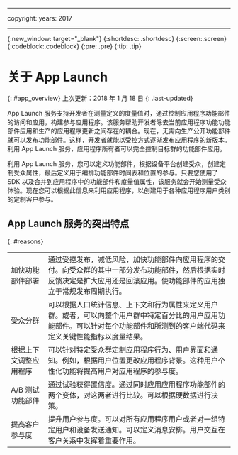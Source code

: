 ----

copyright:
 years: 2017

---

{:new_window: target="_blank"}
{:shortdesc: .shortdesc}
{:screen:.screen}
{:codeblock:.codeblock}
{:pre: .pre}
{:tip: .tip}

# 关于 App Launch
{: #app_overview}
上次更新：2018 年 1 月 18 日
{: .last-updated}

App Launch 服务支持开发者在测量定义的度量值时，通过控制应用程序功能部件的访问和应用，构建参与应用程序。该服务帮助开发者除去当前应用程序功能功能部件应用和生产的应用程序更新之间存在的耦合。现在，无需向生产公开功能部件就可以发布功能部件。这样，开发者就能以受控方式逐渐发布应用程序的新版本。利用 App Launch 服务，应用程序所有者可以完全控制目标群的功能部件应用。

利用 App Launch 服务，您可以定义功能部件，根据设备平台创建受众，创建定制受众属性，最后定义用于编排功能部件时间表和位置的参与。只要您使用了 SDK 以及合并到应用程序中的功能部件和度量值属性，该服务就会开始测量受众体验。现在您可以根据此信息来利用应用程序，以创建用于各种应用程序用户类别的定制客户参与。 



## App Launch 服务的突出特点
{: #reasons}

<table>
  <tr>
    <td> 加快功能部件部署</td>
    <td> 通过受控发布，减低风险，加快功能部件向应用程序的交付。向受众群的其中一部分发布功能部件，然后根据实时反馈决定是扩大应用还是回滚应用。使功能部件的应用独立于常规发布周期执行。</td>
  </tr>
  <tr>
    <td> 受众分群</td>
    <td> 可以根据人口统计信息、上下文和行为属性来定义用户群。或者，可以向整个用户群中特定百分比的用户应用功能部件。可以针对每个功能部件和所测到的客户端代码来定义关键性能指标以度量结果。</td>
  </tr>
  <tr>
    <td> 根据上下文调整应用程序</td>
    <td> 可以针对特定受众群定制应用程序行为、用户界面和通知。例如，根据用户位置更改应用程序背景。这种用户个性化功能将提高用户对应用程序的参与度。</td>
  </tr>
  <tr>
    <td> A/B 测试功能部件</td>
    <td> 通过试验获得置信度。通过同时应用应用程序功能部件的两个变体，对这两者进行比较。可以根据硬数据进行决策。</td>
  </tr>
  <tr>
    <td> 提高客户参与度</td>
    <td> 提升用户参与度。可以对所有应用程序用户或者对一组特定用户和设备发送通知。可以定义消息安排。用户交互在客户关系中发挥着重要作用。</td>
  </tr>
</table>
